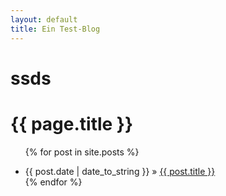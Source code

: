 ```yaml
---
layout: default
title: Ein Test-Blog
---
```

# ssds
<h1>{{ page.title }}</h1>
<ul class="posts">

{% for post in site.posts %}
   <li><span>{{ post.date | date_to_string }}</span> » <a href="{{ post.url }}" title="{{ post.title }}">{{ post.title }}</a></li>
{% endfor %}
</ul>
